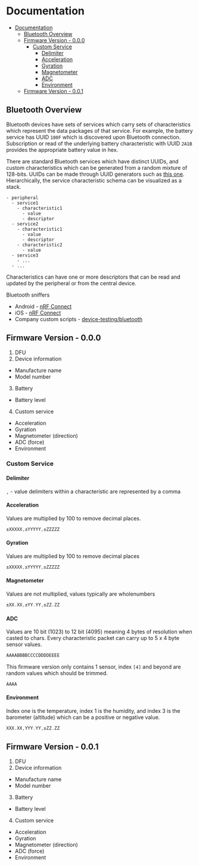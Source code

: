 # Documentation

- [Documentation](#documentation)
  * [Bluetooth Overview](#bluetooth-overview)
  * [Firmware Version - 0.0.0](#firmware-version---000)
    + [Custom Service](#custom-service)
      - [Delimiter](#delimiter)
      - [Acceleration](#acceleration)
      - [Gyration](#gyration)
      - [Magnetometer](#magnetometer)
      - [ADC](#adc)
      - [Environment](#environment)
  * [Firmware Version - 0.0.1](#firmware-version---001)

## Bluetooth Overview

Bluetooth devices have sets of services which carry sets of characteristics which represent the data packages of that service. For example, the battery service has UUID `180F` which is discovered upon Bluetooth connection. Subscription or read of the underlying battery characteristic with UUID `2A1B` provides the appropriate battery value in hex.

There are standard Bluetooth services which have distinct UUIDs, and custom characteristics which can be generated from a random mixture of 128-bits. UUIDs can be made through UUID generators such as [this one](https://www.uuidgenerator.net/). Hierarchically, the service characteristic schema can be visualized as a stack.

```
- peripheral
  - service1
    - characteristic1
      - value
      - descriptor
  - service2
    - characteristic1
      - value
      - descriptor
    - characteristic2
      - value
  - service3
    - ...
  - ...
```

Characteristics can have one or more descriptors that can be read and updated by the peripheral or from the central device.

Bluetooth sniffers
- Android - [nRF Connect](https://play.google.com/store/apps/details?id=no.nordicsemi.android.mcp&hl=en_US&gl=US)
- iOS - [nRF Connect](https://apps.apple.com/us/app/nrf-connect-bluetooth-app/id1054362403)
- Company custom scripts - [device-testing/bluetooth](https://github.com/Nextiles/device-testing/tree/master/bluetooth)

## Firmware Version - 0.0.0

1. DFU
2. Device information
  - Manufacture name
  - Model number
3. Battery
  - Battery level
4. Custom service
  - Acceleration
  - Gyration
  - Magnetometer (direction)
  - ADC (force)
  - Environment

### Custom Service

#### Delimiter

`,` - value delimiters within a characteristic are represented by a comma

#### Acceleration

Values are multiplied by 100 to remove decimal places.

```c
±XXXXX,±YYYYY,±ZZZZZ
```

#### Gyration

Values are multiplied by 100 to remove decimal places

```c
±XXXXX,±YYYYY,±ZZZZZ
```

#### Magnetometer

Values are not multiplied, values typically are wholenumbers

```c
±XX.XX,±YY.YY,±ZZ.ZZ
```

#### ADC

Values are 10 bit (1023) to 12 bit (4095) meaning 4 bytes of resolution when casted to chars. Every characteristic packet can carry up to 5 x 4 byte sensor values.

```c
AAAABBBBCCCCDDDDEEEE
```

This firmware version only contains 1 sensor, index `[4]` and beyond are random values which should be trimmed.

```c
AAAA
```

#### Environment

Index one is the temperature, index 1 is the humidity, and index 3 is the barometer (altitude) which can be a positive or negative value.

```c
XXX.XX,YYY.YY,±ZZ.ZZ
```

## Firmware Version - 0.0.1

1. DFU
2. Device information
  - Manufacture name
  - Model number
3. Battery
  - Battery level
4. Custom service
  - Acceleration
  - Gyration
  - Magnetometer (direction)
  - ADC (force)
  - Environment
